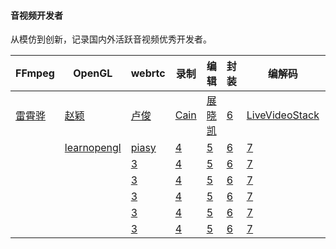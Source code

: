 #### 音视频开发者

从模仿到创新，记录国内外活跃音视频优秀开发者。

|FFmpeg|OpenGL|webrtc|录制|编辑|封装|编解码|安卓MM|优化|oss框架|oss学习|
|----|----|----|----|----|----|----|----|----|----|----|
|[雷霄骅](http://blog.csdn.net/leixiaohua1020/)|[赵颖](https://glumes.com/)|[卢俊](http://ticktick.blog.51cto.com/)|[Cain](https://www.jianshu.com/u/fd6f2b25d0f4)|[展晓凯](http://www.music-video.cn/)|[6](6)|[LiveVideoStack]()|[闫必行](https://blog.csdn.net/yanbixing123)|[9]()|[ijkplayer](https://github.com/bilibili/ijkplayer)|[JeffMony](https://github.com/JeffMony)|
|[]()|[learnopengl](https://learnopengl-cn.github.io/)|[piasy](https://blog.piasy.com/)|[4](4)|[5](5)|[6](6)|[7](7)|[JeffMony](https://www.jianshu.com/u/de857e73f1a0)|[9](9)|[FFmpeg](https://github.com/FFmpeg/FFmpeg)|[LearnOpenGL](https://github.com/JoeyDeVries/LearnOpenGL)|
|[]()|[]()|[3](3)|[4](4)|[5](5)|[6](6)|[7](7)|[8](8)|[9](9)|[vlc](https://github.com/videolan/vlc-android)|[AndroidOpenGLDemo](https://github.com/doggycoder/AndroidOpenGLDemo)|
|[]()|[]()|[3](3)|[4](4)|[5](5)|[6](6)|[7](7)|[8](8)|[9](9)|[exo](https://github.com/google/ExoPlayer)|[LearnOpenGLES](https://github.com/loyinglin/LearnOpenGLES)|
|[]()|[]()|[3](3)|[4](4)|[5](5)|[6](6)|[7](7)|[8](8)|[9](9)|[webrtc](https://github.com/Piasy/webrtc)|[11](11)|
|[]()|[]()|[3](3)|[4](4)|[5](5)|[6](6)|[7](7)|[8](8)|[9](9)|[librtmp](https://github.com/ant-media/LibRtmp-Client-for-Android)|[11](11)|
|[]()|[]()|[3](3)|[4](4)|[5](5)|[6](6)|[7](7)|[8](8)|[9](9)|[GPUImage](https://github.com/cats-oss/android-gpuimage)|[11](11)|


